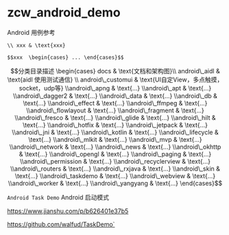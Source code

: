 # zcw_android\_demo
Android 用例参考

`\\ xxx & \text{xxx}`

`$$xxx  \begin{cases} ... \end{cases}$$`


$$分类目录描述  \begin{cases} docs & \text{文档和架构图}\\ android\_aidl & \text{aidl 使用测试通信} \\ android\_customui & \text{UI自定View，多点触摸，socket，udp等} \\android\_apng & \text{...} \\android\_apt & \text{...} \\android\_dagger2 & \text{...} \\android\_data & \text{...} \\android\_db & \text{...} \\android\_effect & \text{...} \\android\_ffmpeg & \text{...} \\android\_flowlayout & \text{...} \\android\_fragment & \text{...} \\android\_fresco & \text{...} \\android\_glide & \text{...} \\android\_hilt & \text{...} \\android\_hotfix & \text{...} \\android\_jetpack & \text{...} \\android\_jni & \text{...} \\android\_kotlin & \text{...} \\android\_lifecycle & \text{...} \\android\_mlkit & \text{...} \\android\_mvp & \text{...} \\android\_network & \text{...} \\android\_news & \text{...} \\android\_okhttp & \text{...} \\android\_opengl & \text{...} \\android\_paging & \text{...} \\android\_permission & \text{...} \\android\_recyclerview & \text{...} \\android\_routers & \text{...} \\android\_rxjava & \text{...} \\android\_skin & \text{...} \\android\_taskdemo & \text{...} \\android\_webview & \text{...} \\android\_worker & \text{...} \\android\_yangyang & \text{...}
\end{cases}$$












`Android Task Demo` Android 启动模式

https://www.jianshu.com/p/b626401e37b5

https://github.com/walfud/TaskDemo`